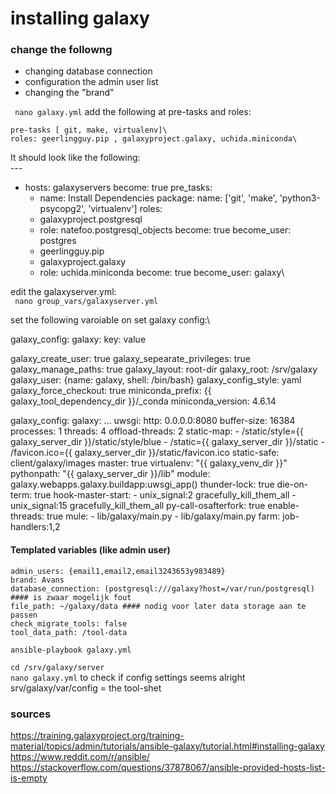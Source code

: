 # installing galaxy


### change the followng
- changing database connection
- configuration the admin user list
- changing the "brand" 
 
`` nano galaxy.yml``
 add the following at pre-tasks and roles:

    pre-tasks [ git, make, virtualenv]\
    roles: geerlingguy.pip , galaxyproject.galaxy, uchida.miniconda\



It should look like the following:\
    ---
  - hosts: galaxyservers
    become: true
    pre_tasks:
      - name: Install Dependencies
        package:
          name: ['git', 'make', 'python3-psycopg2', 'virtualenv']
    roles:
      - galaxyproject.postgresql
      - role: natefoo.postgresql_objects
        become: true
        become_user: postgres
      - geerlingguy.pip
      - galaxyproject.galaxy
      - role: uchida.miniconda
        become: true
        become_user: galaxy\
	  

edit the galaxyserver.yml:\
`` nano group_vars/galaxyserver.yml``

set the following varoiable on set galaxy config:\


  galaxy_config:
    galaxy:
      key: value

  galaxy_create_user: true
  galaxy_sepearate_privileges: true
  galaxy_manage_paths: true
  galaxy_layout: root-dir
  galaxy_root: /srv/galaxy
  galaxy_user: {name: galaxy, shell: /bin/bash}
  galaxy_config_style: yaml
  galaxy_force_checkout: true
  miniconda_prefix: {{ galaxy_tool_dependency_dir }}/_conda
  miniconda_version: 4.6.14

  galaxy_config:
    galaxy:
    ...
    uwsgi:
      http: 0.0.0.0:8080
      buffer-size: 16384
      processes: 1
      threads: 4
      offload-threads: 2
      static-map:
        - /static/style={{ galaxy_server_dir }}/static/style/blue
        - /static={{ galaxy_server_dir }}/static
        - /favicon.ico={{ galaxy_server_dir }}/static/favicon.ico
      static-safe: client/galaxy/images
      master: true
      virtualenv: "{{ galaxy_venv_dir }}"
      pythonpath: "{{ galaxy_server_dir }}/lib"
      module: galaxy.webapps.galaxy.buildapp:uwsgi_app()
      thunder-lock: true
      die-on-term: true
      hook-master-start:
        - unix_signal:2 gracefully_kill_them_all
        - unix_signal:15 gracefully_kill_them_all
      py-call-osafterfork: true
      enable-threads: true
      mule:
        - lib/galaxy/main.py
        - lib/galaxy/main.py
      farm: job-handlers:1,2

#### Templated variables (like admin user)
    admin_users: {email1,email2,email3243653y983489}
    brand: Avans
    database_connection: (postgresql:///galaxy?host=/var/run/postgresql) #### is zwaar mogelijk fout
    file_path: ~/galaxy/data #### nodig voor later data storage aan te passen
    check_migrate_tools: false
    tool_data_path: /tool-data



``ansible-playbook galaxy.yml``

``cd /srv/galaxy/server``\
``nano galaxy.yml``  to check if config settings seems alright\
srv/galaxy/var/config = the tool-shet




### sources
https://training.galaxyproject.org/training-material/topics/admin/tutorials/ansible-galaxy/tutorial.html#installing-galaxy
https://www.reddit.com/r/ansible/
https://stackoverflow.com/questions/37878067/ansible-provided-hosts-list-is-empty
